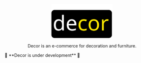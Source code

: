 <p align="center">
    <img width="200" src="https://github.com/Buskik/decor/blob/fb3cbfd384381e0cb584c2e87766c8df5b4153d3/public/logo.svg">
    
</p>
<p align="center">
   Decor is an e-commerce for decoration and furniture.
    
   </p
<p align="center">
🚧 **Decor is under development** 🚧
    </p


